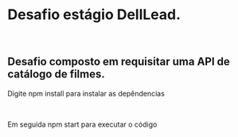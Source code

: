 <h1>Desafio estágio DellLead.</h1></br>
<h2>Desafio composto em requisitar uma API de catálogo de filmes.</h2>
<p>Digite npm install para instalar as depêndencias</p></br>
<p>Em seguida npm start para executar o código</p>